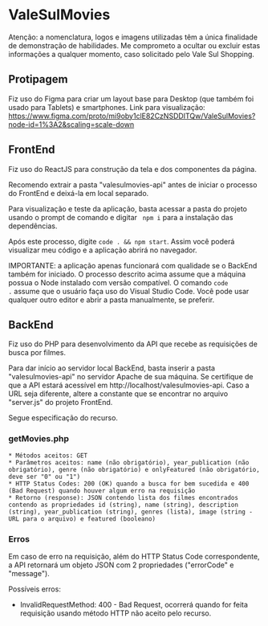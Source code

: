# ValeSulMovies

Atenção: a nomenclatura, logos e imagens utilizadas têm a única finalidade de demonstração de habilidades. Me comprometo a ocultar ou excluir estas informações a qualquer momento, caso solicitado pelo Vale Sul Shopping.

## Protipagem

Fiz uso do Figma para criar um layout base para Desktop (que também foi usado para Tablets) e smartphones. Link para visualização: https://www.figma.com/proto/mi9oby1clE82CzNSDDITQw/ValeSulMovies?node-id=1%3A2&scaling=scale-down


## FrontEnd

Fiz uso do ReactJS para construção da tela e dos componentes da página.

Recomendo extrair a pasta "valesulmovies-api" antes de iniciar o processo do FrontEnd e deixá-la em local separado.

Para visualização e teste da aplicação, basta acessar a pasta do projeto usando o prompt de comando e digitar <code>
npm i</code> para a instalação das dependências.

Após este processo, digite <code>code . && npm start</code>. Assim você poderá visualizar meu código e a aplicação abrirá no navegador.

IMPORTANTE: a aplicação apenas funcionará com qualidade se o BackEnd também for iniciado. O processo descrito acima assume que a máquina possua o Node instalado com versão compatível. O comando <code>code .</code> assume que o usuário faça uso do Visual Studio Code. Você pode usar qualquer outro editor e abrir a pasta manualmente, se preferir.


## BackEnd

Fiz uso do PHP para desenvolvimento da API que recebe as requisições de busca por filmes.

Para dar início ao servidor local BackEnd, basta inserir a pasta "valesulmovies-api" no servidor Apache de sua máquina. Se certifique de que a API estará acessível em http://localhost/valesulmovies-api. Caso a URL seja diferente, altere a constante que se encontrar no arquivo "server.js" do projeto FrontEnd.

Segue especificação do recurso.


### getMovies.php

    * Métodos aceitos: GET
    * Parâmetros aceitos: name (não obrigatório), year_publication (não obrigatório), genre (não obrigatório) e onlyFeatured (não obrigatório, deve ser "0" ou "1")
    * HTTP Status Codes: 200 (OK) quando a busca for bem sucedida e 400 (Bad Request) quando houver algum erro na requisição
    * Retorno (response): JSON contendo lista dos filmes encontrados contendo as propriedades id (string), name (string), description   (string), year_publication (string), genres (lista), image (string - URL para o arquivo) e featured (booleano)


### Erros

Em caso de erro na requisição, além do HTTP Status Code correspondente, a API retornará um objeto JSON com 2 propriedades ("errorCode" e "message").

Possíveis erros:
* InvalidRequestMethod: 400 - Bad Request, ocorrerá quando for feita requisição usando método HTTP não aceito pelo recurso.
